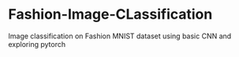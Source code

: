 # Fashion-Image-CLassification
Image classification on Fashion MNIST dataset using basic CNN and exploring pytorch
